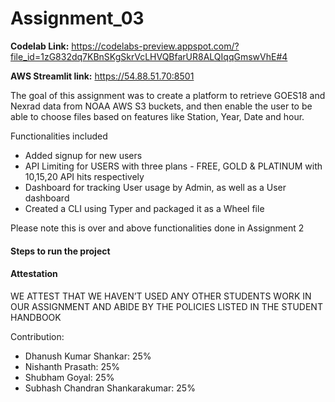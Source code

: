 # Assignment_03

**Codelab Link:** https://codelabs-preview.appspot.com/?file_id=1zG832dq7KBnSKgSkrVcLHVQBfarUR8ALQIqqGmswVhE#4

**AWS Streamlit link:** https://54.88.51.70:8501



The goal of this assignment was to create a platform to retrieve GOES18 and Nexrad data from NOAA AWS S3 buckets, and then enable the user to be able to choose files based on features like Station, Year, Date and hour.

Functionalities included
- Added signup for new users
- API Limiting for USERS with three plans - FREE, GOLD & PLATINUM with 10,15,20 API hits respectively
- Dashboard for tracking User usage by Admin, as well as a User dashboard
- Created a CLI using Typer and packaged it as a Wheel file

Please note this is over and above functionalities done in Assignment 2





#### Steps to run the project









#### Attestation
WE ATTEST THAT WE HAVEN’T USED ANY OTHER STUDENTS WORK IN OUR ASSIGNMENT AND ABIDE BY THE POLICIES LISTED IN THE STUDENT HANDBOOK



Contribution:
- Dhanush Kumar Shankar: 25%
- Nishanth Prasath: 25%
- Shubham Goyal: 25%
- Subhash Chandran Shankarakumar: 25%
